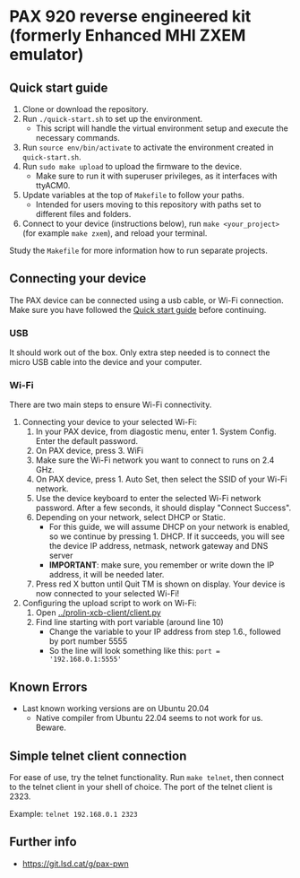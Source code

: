 # PAX 920 reverse engineered kit (formerly Enhanced MHI ZXEM emulator)

## Quick start guide

1. Clone or download the repository.
2. Run `./quick-start.sh` to set up the environment.
    - This script will handle the virtual environment setup and execute the necessary commands.
3. Run `source env/bin/activate` to activate the environment created in `quick-start.sh`.
4. Run `sudo make upload` to upload the firmware to the device.
    - Make sure to run it with superuser privileges, as it interfaces with ttyACM0.
5. Update variables at the top of `Makefile` to follow your paths.
    - Intended for users moving to this repository with paths set to different files and folders.
6. Connect to your device (instructions below), run `make <your_project>` (for example `make zxem`), and reload your terminal.

Study the `Makefile` for more information how to run separate projects.

## Connecting your device
The PAX device can be connected using a usb cable, or Wi-Fi connection. Make sure you have followed the [Quick start guide](#quick-start-guide) before continuing.

### USB
It should work out of the box. Only extra step needed is to connect the micro USB cable into the device and your computer.

### Wi-Fi
There are two main steps to ensure Wi-Fi connectivity.

1. Connecting your device to your selected Wi-Fi:
    1. In your PAX device, from diagostic menu, enter 1. System Config. Enter the default password.
    2. On PAX device, press 3. WiFi
    3. Make sure the Wi-Fi network you want to connect to runs on 2.4 GHz.
    4. On PAX device, press 1. Auto Set, then select the SSID of your Wi-Fi network.
    5. Use the device keyboard to enter the selected Wi-Fi network password. After a few seconds, it should display "Connect Success".
    6. Depending on your network, select DHCP or Static.
        - For this guide, we will assume DHCP on your network is enabled, so we continue by pressing 1. DHCP. If it succeeds, you will see the device IP address, netmask, network gateway and DNS server
        - **IMPORTANT**: make sure, you remember or write down the IP address, it will be needed later.
    7. Press red X button until Quit TM is shown on display. Your device is now connected to your selected Wi-Fi!
2. Configuring the upload script to work on Wi-Fi:
    1. Open [../prolin-xcb-client/client.py](../prolin-xcb-client/client.py)
    2. Find line starting with port variable (around line 10)
        - Change the variable to your IP address from step 1.6., followed by port number 5555
        - So the line will look something like this: `port = '192.168.0.1:5555'`

## Known Errors
- Last known working versions are on Ubuntu 20.04
    - Native compiler from Ubuntu 22.04 seems to not work for us. Beware.

## Simple telnet client connection
For ease of use, try the telnet functionality. Run `make telnet`, then connect to the telnet client in your shell of choice. The port of the telnet client is 2323.

Example:
`telnet 192.168.0.1 2323`

## Further info
- https://git.lsd.cat/g/pax-pwn

